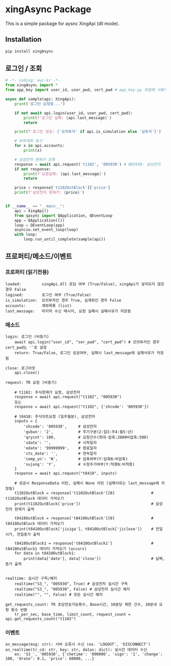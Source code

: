﻿# xingAsync Package

This is a simple package for aysnc XingApi (dll mode).

## Installation

```bash
pip install xingAsync
```

## 로그인 / 조회
```python
# -*- coding: euc-kr -*-
from xingAsync import *
from app_key import user_id, user_pwd, cert_pwd # app_key.py 파일에 사용자 ID, 비번, 공증 비번을 저장해두고 import

async def sample(api: XingApi):
    print('로그인 요청중...')

    if not await api.login(user_id, user_pwd, cert_pwd):
        print(f'로그인 실패: {api.last_message}')
        return

    print(f'로그인 성공: {'모의투자' if api.is_simulation else '실투자'}')

    # 보유계좌 표시
    for x in api.accounts:
        print(x)

    # 삼성전자 현재가 조회
    response = await api.request('t1102', '005930') # 005930: 삼성전자
    if not response:
        print(f'요청실패: {api.last_message}')
        return

    price = response['t1102OutBlock']['price']
    print(f'삼성전자 현재가: {price}')


if __name__ == "__main__":
    api = XingApi()
    from qasync import QApplication, QEventLoop
    app = QApplication([])
    loop = QEventLoop(app)
    asyncio.set_event_loop(loop)
    with loop:
        loop.run_until_complete(sample(api))

```


## 프로퍼티/메소드/이벤트

### 프로퍼티 (읽기전용)
    loaded:         xingApi.dll 로딩 여부 (True/False), xingApi가 설치되지 않은 경우 False
    logined:        로그인 여부 (True/False)
    is_simulation:  모의투자인 경우 True, 실계좌인 경우 False
    accounts:       계좌목록 (list)
    last_message:   마지막 수신 메시지, 요청 실패시 실패사유가 저장됨


### 메소드
    login: 로그인 (비동기)
        await api.login("user_id", "ser_pwd", "cert_pwd") # 모의투자인 경우 cert_pwd는 ''로 설정
        return: True/False, 로그인 성공여부, 실패시 last_message에 실패사유가 저장됨

    close: 로그아웃
        api.close()

    request: TR 요청 (비동기)

        # t1102: 주식현재가 요청, 삼성전자 
        response = await api.request("t1102", "005930")
        또는
        response = await api.request("t1102", {'shcode': '005930'})

        # t8410: 주식차트요청 (일주월분), 삼성전자
        inputs = {
            'shcode': '005930',     # 삼성전자
            'gubun': '2',           # 주기구분(2:일3:주4:월5:년)
            'qrycnt': 100,          # 요청건수(최대-압축:2000비압축:500)
            'sdate': '',            # 시작일자
            'edate': '99999999',    # 종료일자
            'cts_date': '',         # 연속일자
            'comp_yn': 'N',         # 압축여부(Y:압축N:비압축)
            'sujung': 'Y',          # 수정주가여부(Y:적용N:비적용)
        }
        response = await api.request("t8410", inputs)

        # 성공시 ResponseData 리턴, 실패시 None 리턴 (실패사유는 last_message에 저장됨)
        t1102OutBlock = response['t1102OutBlock'][0]                # t1102OutBlock 데이터 가져오기
        print(t1102OutBlock['price'])                               # 삼성전자 현재가 출력

        t8410OutBlock = response['t8410OutBlock'][0]                # t8410OutBlock 데이터 가져오기
        print(t8410OutBlock['jisiga'], t8410OutBlock['jiclose'])    # 전일시가, 전일종가 출력

        t8410OutBlock1 = response['t8410OutBlock1']                 # t8410OutBlock1 데이터 가져오기 (occurs)
        for data in t8410OutBlock1:
            print(data['date'], data['close'])                      # 날짜, 종가 출력


    realtime: 실시간 구독/해지
        realtime("S3_", "005930", True) # 삼성전자 실시간 구독
        realtime("S3_", "005930", False) # 삼성전자 실시간 해지
        realtime("", "", False) # 모든 실시간 해지

    get_requests_count: TR 초당전송가능횟수, Base시간, 10분당 제한 건수, 10분내 요청 횟수 반환
        tr_per_sec, base_time, limit_count, request_count = api.get_requests_count("t1102")


### 이벤트
    on_message(msg: str): 서버 오류시 수신 (ex. 'LOGOUT', 'DISCONNECT')
    on_realtime(tr_cd: str, key: str, datas: dict): 실시간 데이터 수신
        ex: 'S3_', '005930', {'chetime': '090000', 'sign': '1', 'change': 100, 'drate': 0.1, 'price': 60000, ...}

